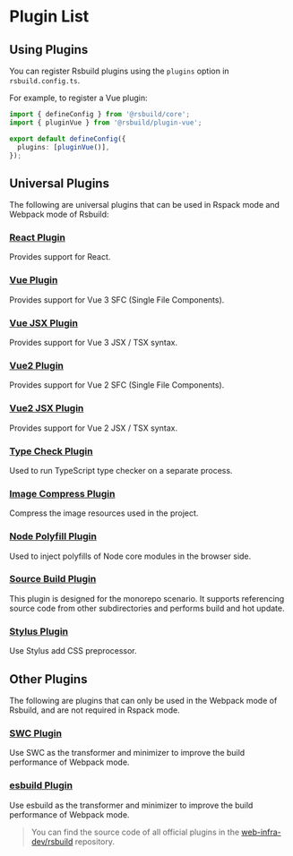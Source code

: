# Plugin List

## Using Plugins

You can register Rsbuild plugins using the `plugins` option in `rsbuild.config.ts`.

For example, to register a Vue plugin:

```ts title="rsbuild.config.ts"
import { defineConfig } from '@rsbuild/core';
import { pluginVue } from '@rsbuild/plugin-vue';

export default defineConfig({
  plugins: [pluginVue()],
});
```

## Universal Plugins

The following are universal plugins that can be used in Rspack mode and Webpack mode of Rsbuild:

### [React Plugin](/plugins/list/plugin-react.html)

Provides support for React.

### [Vue Plugin](/plugins/list/plugin-vue.html)

Provides support for Vue 3 SFC (Single File Components).

### [Vue JSX Plugin](/plugins/list/plugin-vue-jsx.html)

Provides support for Vue 3 JSX / TSX syntax.

### [Vue2 Plugin](/plugins/list/plugin-vue2.html)

Provides support for Vue 2 SFC (Single File Components).

### [Vue2 JSX Plugin](/plugins/list/plugin-vue2-jsx.html)

Provides support for Vue 2 JSX / TSX syntax.

### [Type Check Plugin](/plugins/list/plugin-type-check.html)

Used to run TypeScript type checker on a separate process.

### [Image Compress Plugin](/plugins/list/plugin-image-compress.html)

Compress the image resources used in the project.

### [Node Polyfill Plugin](/plugins/list/plugin-node-polyfill.html)

Used to inject polyfills of Node core modules in the browser side.

### [Source Build Plugin](/plugins/list/plugin-source-build.html)

This plugin is designed for the monorepo scenario. It supports referencing source code from other subdirectories and performs build and hot update.

### [Stylus Plugin](/plugins/list/plugin-stylus.html)

Use Stylus add CSS preprocessor.

## Other Plugins

The following are plugins that can only be used in the Webpack mode of Rsbuild, and are not required in Rspack mode.

### [SWC Plugin](/plugins/list/plugin-swc.html)

Use SWC as the transformer and minimizer to improve the build performance of Webpack mode.

### [esbuild Plugin](/plugins/list/plugin-esbuild.html)

Use esbuild as the transformer and minimizer to improve the build performance of Webpack mode.

> You can find the source code of all official plugins in the [web-infra-dev/rsbuild](https://github.com/web-infra-dev/rsbuild) repository.
